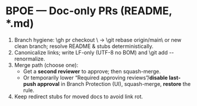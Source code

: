 # BPOE — Doc-only PRs (README, *.md)

1) Branch hygiene: \gh pr checkout <PR>\ → \git rebase origin/main\ or new clean branch; resolve README & stubs deterministically.
2) Canonicalize links; write LF-only (UTF-8 no BOM) and \git add --renormalize\.
3) Merge path (choose one):
   - Get a **second reviewer** to approve; then squash-merge.
   - Or temporarily lower “Required approving reviews”/**disable last-push approval** in Branch Protection (UI), squash-merge, **restore** the rule.
4) Keep redirect stubs for moved docs to avoid link rot.